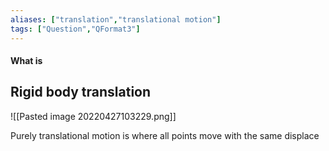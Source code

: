```yaml
---
aliases: ["translation","translational motion"]
tags: ["Question","QFormat3"]
---
```


#### What is
## Rigid body translation
![[Pasted image 20220427103229.png]]

Purely translational motion is where all points move with the same displace